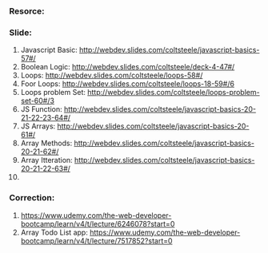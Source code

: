 ### Resorce:


### Slide:

1. Javascript Basic: http://webdev.slides.com/coltsteele/javascript-basics-57#/
2. Boolean Logic: http://webdev.slides.com/coltsteele/deck-4-47#/
3. Loops: http://webdev.slides.com/coltsteele/loops-58#/
4. Foor Loops: http://webdev.slides.com/coltsteele/loops-18-59#/6
5. Loops problem Set: http://webdev.slides.com/coltsteele/loops-problem-set-60#/3
6. JS Function: http://webdev.slides.com/coltsteele/javascript-basics-20-21-22-23-64#/
7. JS Arrays: http://webdev.slides.com/coltsteele/javascript-basics-20-61#/
8. Array Methods: http://webdev.slides.com/coltsteele/javascript-basics-20-21-62#/
9. Array Itteration: http://webdev.slides.com/coltsteele/javascript-basics-20-21-22-63#/
10. 

### Correction:

1. https://www.udemy.com/the-web-developer-bootcamp/learn/v4/t/lecture/6246078?start=0
2. Array Todo List app: https://www.udemy.com/the-web-developer-bootcamp/learn/v4/t/lecture/7517852?start=0